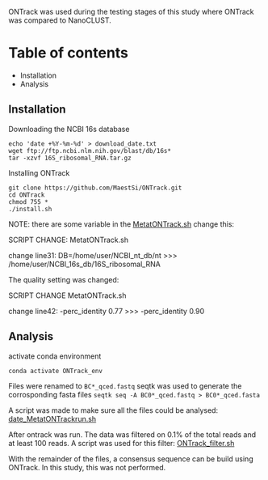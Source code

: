 ONTrack was used during the testing stages of this study where ONTrack was compared to NanoCLUST. 

# Table of contents 
* Installation 
* Analysis


## Installation 
Downloading the NCBI 16s database 
```
echo 'date +%Y-%m-%d' > download_date.txt 
wget ftp://ftp.ncbi.nlm.nih.gov/blast/db/16s*
tar -xzvf 16S_ribosomal_RNA.tar.gz
```
Installing ONTrack 
```
git clone https://github.com/MaestSi/ONTrack.git
cd ONTrack
chmod 755 *
./install.sh
```

NOTE: there are some variable in the [MetatONTrack.sh](https://github.com/Cynthiavlu/Identification_microbial_community_paro/blob/main/ONTrack_analysis/MetatONTrack.sh) change this: 

SCRIPT CHANGE: MetatONTrack.sh

change line31: DB=/home/user/NCBI_nt_db/nt >>> /home/user/NCBI_16s_db/16S_ribosomal_RNA

The quality setting was changed: 

SCRIPT CHANGE MetatONTrack.sh

change line42: -perc_identity 0.77 >>> -perc_identity 0.90

## Analysis 

activate conda environment 
```
conda activate ONTrack_env 
```

Files were renamed to `BC*_qced.fastq` 
seqtk was used to generate the corrosponding fasta files 
`seqtk seq -A BC0*_qced.fastq > BC0*_qced.fasta`

A script was made to make sure all the files could be analysed: [date_MetatONTrackrun.sh](https://github.com/Cynthiavlu/Identification_microbial_community_paro/blob/main/ONTrack_analysis/20210623_MetatONtrackrun.sh)

After ontrack was run. The data was filtered on 0.1% of the total reads and at least 100 reads. 
A script was used for this filter: [ONTrack_filter.sh](https://github.com/Cynthiavlu/Identification_microbial_community_paro/blob/main/ONTrack_analysis/ONTrack_filter.sh) 

With the remainder of the files, a consensus sequence can be build using ONTrack. 
In this study, this was not performed. 


